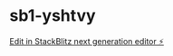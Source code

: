 # sb1-yshtvy

[Edit in StackBlitz next generation editor ⚡️](https://stackblitz.com/~/github.com/NikosEvangelou/sb1-yshtvy)